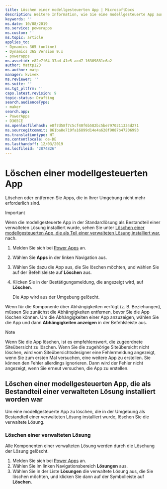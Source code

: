 ```yaml
---
title: Löschen einer modellgesteuerten App | MicrosoftDocs
description: Weitere Information, wie Sie eine modellgesteuerte App aus Ihrer Power Apps-Umgebung löschen oder entfernen können.
keywords: ''
ms.date: 10/08/2019
ms.service: powerapps
ms.custom: ''
ms.topic: article
applies_to:
- Dynamics 365 (online)
- Dynamics 365 Version 9.x
- powerapps
ms.assetid: e82e7f64-37ad-41e5-acd7-16309881c6a2
author: Mattp123
ms.author: matp
manager: kvivek
ms.reviewer: ''
ms.suite: ''
ms.tgt_pltfrm: ''
caps.latest.revision: 9
topic-status: Drafting
search.audienceType:
- maker
search.app:
- PowerApps
- D365CE
ms.openlocfilehash: e8f7d58f7c5cf40f6b582bc5be7970211334d271
ms.sourcegitcommit: 861ba8e719fa16899d14e4a628f9087b47206993
ms.translationtype: HT
ms.contentlocale: de-DE
ms.lasthandoff: 12/03/2019
ms.locfileid: "2874826"
---
```

# <a name="delete-a-model-driven-app"></a>Löschen einer modellgesteuerten App
Löschen oder entfernen Sie Apps, die in Ihrer Umgebung nicht mehr erforderlich sind.

> [!IMPORTANT]
> Wenn die modellgesteuerte App in der Standardlösung als Bestandteil einer verwalteten Lösung installiert wurde, sehen Sie unter [Löschen einer modellgesteuerten App, die als Teil einer verwalteten Lösung installiert war](#delete-a-model-driven-app-that-was-installed-as-part-of-a-managed-solution), nach.

1. Melden Sie sich bei [Power Apps](https://make.powerapps.com/?utm_source=padocs&utm_medium=linkinadoc&utm_campaign=referralsfromdoc) an.
2. Wählen Sie **Apps** in der linken Navigation aus. 
3. Wählen Sie dazu die App aus, die Sie löschen möchten, und wählen Sie auf der Befehlsleiste auf **Löschen** aus.
4. Klicken Sie in der Bestätigungsmeldung, die angezeigt wird, auf **Löschen**.

   Die App wird aus der Umgebung gelöscht.
  
Wenn für die Komponente über Abhängigkeiten verfügt (z. B. Beziehungen), müssen Sie zunächst die Abhängigkeiten entfernen, bevor Sie die App löschen können. Um die Abhängigkeiten einer App anzuzeigen, wählen Sie die App und dann **Abhängigkeiten anzeigen** in der Befehlsleiste aus.

> [!NOTE]
> Wenn Sie die App löschen, ist es empfehlenswert, die zugeordnete Siteübersicht zu löschen. Wenn Sie die zugehörige Siteübersicht nicht löschen, wird vom Siteübersichtsdesigner eine Fehlermeldung angezeigt, wenn Sie zum ersten Mal versuchen, eine weitere App zu erstellen. Sie können den Fehler allerdings ignorieren. Dann wird der Fehler nicht angezeigt, wenn Sie erneut versuchen, die App zu erstellen.

## <a name="delete-a-model-driven-app-that-was-installed-as-part-of-a-managed-solution"></a>Löschen einer modellgesteuerten App, die als Bestandteil einer verwalteten Lösung installiert worden war
Um eine modellgesteuerte App zu löschen, die in der Umgebung als Bestandteil einer verwalteten Lösung installiert wurde, löschen Sie die verwaltete Lösung. 

### <a name="delete-a-managed-solution"></a>Löschen einer verwalteten Lösung 
Alle Komponenten einer verwalteten Lösung werden durch die Löschung der Lösung gelöscht.
1.  Melden Sie sich bei [Power Apps](https://make.powerapps.com/?utm_source=padocs&utm_medium=linkinadoc&utm_campaign=referralsfromdoc) an. 
2.  Wählen Sie im linken Navigationsbereich **Lösungen** aus.
3.  Wählen Sie in der Liste **Lösungen** die verwaltete Lösung aus, die Sie löschen möchten, und klicken Sie dann auf der Symbolleiste auf **Löschen**. 

